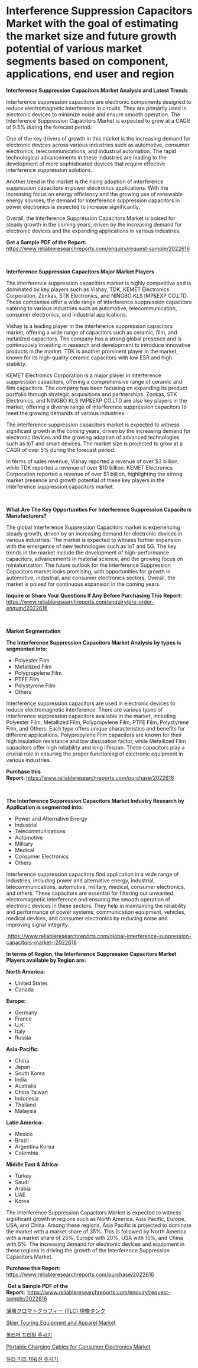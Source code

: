 <p><h1>Interference Suppression Capacitors Market with the goal of estimating the market size and future growth potential of various market segments based on component, applications, end user and region</h1></p><p><strong>Interference Suppression Capacitors Market Analysis and Latest Trends</strong></p>
<p><p>Interference suppression capacitors are electronic components designed to reduce electromagnetic interference in circuits. They are primarily used in electronic devices to minimize noise and ensure smooth operation. The Interference Suppression Capacitors Market is expected to grow at a CAGR of 9.5% during the forecast period. </p><p>One of the key drivers of growth in this market is the increasing demand for electronic devices across various industries such as automotive, consumer electronics, telecommunications, and industrial automation. The rapid technological advancements in these industries are leading to the development of more sophisticated devices that require effective interference suppression solutions.</p><p>Another trend in the market is the rising adoption of interference suppression capacitors in power electronics applications. With the increasing focus on energy efficiency and the growing use of renewable energy sources, the demand for interference suppression capacitors in power electronics is expected to increase significantly.</p><p>Overall, the Interference Suppression Capacitors Market is poised for steady growth in the coming years, driven by the increasing demand for electronic devices and the expanding applications in various industries.</p></p>
<p><strong>Get a Sample PDF of the Report:&nbsp;</strong> <a href="https://www.reliableresearchreports.com/enquiry/request-sample/2022616">https://www.reliableresearchreports.com/enquiry/request-sample/2022616</a></p>
<p>&nbsp;</p>
<p><strong>Interference Suppression Capacitors Major Market Players</strong></p>
<p><p>The interference suppression capacitors market is highly competitive and is dominated by key players such as Vishay, TDK, KEMET Electronics Corporation, Zonkas, STK Electronics, and NINGBO KLS IMP&EXP CO.LTD. These companies offer a wide range of interference suppression capacitors catering to various industries such as automotive, telecommunication, consumer electronics, and industrial applications.</p><p>Vishay is a leading player in the interference suppression capacitors market, offering a wide range of capacitors such as ceramic, film, and metalized capacitors. The company has a strong global presence and is continuously investing in research and development to introduce innovative products in the market. TDK is another prominent player in the market, known for its high-quality ceramic capacitors with low ESR and high stability.</p><p>KEMET Electronics Corporation is a major player in interference suppression capacitors, offering a comprehensive range of ceramic and film capacitors. The company has been focusing on expanding its product portfolio through strategic acquisitions and partnerships. Zonkas, STK Electronics, and NINGBO KLS IMP&EXP CO.LTD are also key players in the market, offering a diverse range of interference suppression capacitors to meet the growing demands of various industries.</p><p>The interference suppression capacitors market is expected to witness significant growth in the coming years, driven by the increasing demand for electronic devices and the growing adoption of advanced technologies such as IoT and smart devices. The market size is projected to grow at a CAGR of over 5% during the forecast period.</p><p>In terms of sales revenue, Vishay reported a revenue of over $3 billion, while TDK reported a revenue of over $10 billion. KEMET Electronics Corporation reported a revenue of over $1 billion, highlighting the strong market presence and growth potential of these key players in the interference suppression capacitors market.</p></p>
<p>&nbsp;</p>
<p><strong>What Are The Key Opportunities For Interference Suppression Capacitors Manufacturers?</strong></p>
<p><p>The global Interference Suppression Capacitors market is experiencing steady growth, driven by an increasing demand for electronic devices in various industries. The market is expected to witness further expansion with the emergence of new technologies such as IoT and 5G. The key trends in the market include the development of high-performance capacitors, advancements in material science, and the growing focus on miniaturization. The future outlook for the Interference Suppression Capacitors market looks promising, with opportunities for growth in automotive, industrial, and consumer electronics sectors. Overall, the market is poised for continuous expansion in the coming years.</p></p>
<p><strong>Inquire or Share Your Questions If Any Before Purchasing This Report:</strong> <a href="https://www.reliableresearchreports.com/enquiry/pre-order-enquiry/2022616">https://www.reliableresearchreports.com/enquiry/pre-order-enquiry/2022616</a></p>
<p>&nbsp;</p>
<p><strong>Market Segmentation</strong></p>
<p><strong>The Interference Suppression Capacitors Market Analysis by types is segmented into:</strong></p>
<p><ul><li>Polyester Film</li><li>Metallized Film</li><li>Polypropylene Film</li><li>PTFE Film</li><li>Polystyrene Film</li><li>Others</li></ul></p>
<p><p>Interference suppression capacitors are used in electronic devices to reduce electromagnetic interference. There are various types of interference suppression capacitors available in the market, including Polyester Film, Metallized Film, Polypropylene Film, PTFE Film, Polystyrene Film, and Others. Each type offers unique characteristics and benefits for different applications. Polypropylene Film capacitors are known for their high insulation resistance and low dissipation factor, while Metallized Film capacitors offer high reliability and long lifespan. These capacitors play a crucial role in ensuring the proper functioning of electronic equipment in various industries.</p></p>
<p><strong>Purchase this Report:&nbsp;</strong><a href="https://www.reliableresearchreports.com/purchase/2022616">https://www.reliableresearchreports.com/purchase/2022616</a></p>
<p>&nbsp;</p>
<p><strong>The Interference Suppression Capacitors Market Industry Research by Application is segmented into:</strong></p>
<p><ul><li>Power and Alternative Energy</li><li>Industrial</li><li>Telecommunications</li><li>Automotive</li><li>Military</li><li>Medical</li><li>Consumer Electronics</li><li>Others</li></ul></p>
<p><p>Interference suppression capacitors find application in a wide range of industries, including power and alternative energy, industrial, telecommunications, automotive, military, medical, consumer electronics, and others. These capacitors are essential for filtering out unwanted electromagnetic interference and ensuring the smooth operation of electronic devices in these sectors. They help in maintaining the reliability and performance of power systems, communication equipment, vehicles, medical devices, and consumer electronics by reducing noise and improving signal integrity.</p></p>
<p><a href="https://www.reliableresearchreports.com/global-interference-suppression-capacitors-market-r2022616">&nbsp;https://www.reliableresearchreports.com/global-interference-suppression-capacitors-market-r2022616</a></p>
<p><strong>In terms of Region, the Interference Suppression Capacitors Market Players available by Region are:</strong></p>
<p>
    <p> <strong> North America: </strong>
        <ul>
            <li>United States</li>
            <li>Canada</li>
        </ul>
        </p> 
    <p> <strong> Europe: </strong>
        <ul>
            <li>Germany</li>
            <li>France</li>
            <li>U.K.</li>
            <li>Italy</li>
            <li>Russia</li>
        </ul>
        </p> 
    <p> <strong> Asia-Pacific: </strong>
        <ul>
            <li>China</li>
            <li>Japan</li>
            <li>South Korea</li>
            <li>India</li>
            <li>Australia</li>
            <li>China Taiwan</li>
            <li>Indonesia</li>
            <li>Thailand</li>
            <li>Malaysia</li>
        </ul>
        </p> 
    <p> <strong> Latin America: </strong>
        <ul>
            <li>Mexico</li>
            <li>Brazil</li>
            <li>Argentina Korea</li>
            <li>Colombia</li>
        </ul>
        </p> 
    <p> <strong> Middle East & Africa: </strong>
        <ul>
            <li>Turkey</li>
            <li>Saudi</li>
            <li>Arabia</li>
            <li>UAE</li>
            <li>Korea</li>
        </ul>
    </p>
    </p>
<p><p>The Interference Suppression Capacitors Market is expected to witness significant growth in regions such as North America, Asia Pacific, Europe, USA, and China. Among these regions, Asia Pacific is projected to dominate the market with a market share of 35%. This is followed by North America with a market share of 25%, Europe with 20%, USA with 15%, and China with 5%. The increasing demand for electronic devices and equipment in these regions is driving the growth of the Interference Suppression Capacitors Market.</p></p>
<p><strong>Purchase this Report: </strong><a href="https://www.reliableresearchreports.com/purchase/2022616">https://www.reliableresearchreports.com/purchase/2022616</a></p>
<p>&nbsp;<strong>Get a Sample PDF of the Report:&nbsp;&nbsp;</strong><a href="https://www.reliableresearchreports.com/enquiry/request-sample/2022616">https://www.reliableresearchreports.com/enquiry/request-sample/2022616</a></p>
<p><strong></strong></p>
<p><p><a href="https://github.com/NikitaBruen/Market-Research-Report-List-1/blob/main/6254550147079.md">薄層クロマトグラフィー (TLC) 現像タンク</a></p><p><a href="https://github.com/syaifulanwaramsyori/Market-Research-Report-List-1/blob/main/skier-touring-equipment-and-apparel-market.md">Skier Touring Equipment and Apparel Market</a></p><p><a href="https://github.com/ConstantinVon/Market-Research-Report-List-1/blob/main/1841863156106.md">폴리머 프리필 주사기</a></p><p><a href="https://github.com/vregtldg37/Market-Research-Report-List-1/blob/main/portable-charging-cables-for-consumer-electronics-market.md">Portable Charging Cables for Consumer Electronics Market</a></p><p><a href="https://github.com/sammyUltyylrich9067856/Market-Research-Report-List-2/blob/main/2858952156105.md">유리 미리 채워진 주사기</a></p></p>